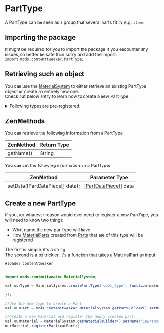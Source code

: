 # PartType

A PartType can be seen as a group that several parts fit in, e.g. `items`

## Importing the package
It might be required for you to import the package if you encounter any issues, so better be safe than sorry and add the import.  
`import mods.contenttweaker.PartType;` 

## Retrieving such an object
You can use the [MaterialSystem](/Mods/ContentTweaker/Materials/MaterialSystem) to either retrieve an existing PartType object or create an entirely new one.  
Check out below entry to learn how to create a new PartType.

<details>
	<summary>Following types are pre-registered:</summary>
	<ul>
		<li>item</li>
		<li>block</li>
		<li>ore</li>
		<li>fluid</li>
		<li>armor</li>
	</ul>
</details>


## ZenMethods
You can retrieve the following information from a PartType:

| ZenMethod            | Return Type                            |
|----------------------|----------------------------------------|
| getName()            | String                                 |

You can set the following information on a PartType:

| ZenMethod                       | Parameter Type                         |
|---------------------------------|----------------------------------------|
| setData(IPartDataPiece[] data); | [IPartDataPiece](PartDataPiece)[] data |


## Create a new PartType
If you, for whatever reason would ever need to register a new PartType, you will need to know two things:

- What name the new partType will have
- How [MaterialParts](/Mods/ContentTweaker/Materials/Materials/MaterialPart) created from [Parts](Part) that are of this type will be registered

The first is simple, it's a string.  
The second is a bit trickier, it's a function that takes a MaterialPart as input:

```JAVA
#loader contenttweaker


import mods.contenttweaker.MaterialSystem;

val ourType = MaterialSystem.createPartType("cool_type", function(materialPart){

});

//Use the new type to create a Part
val ourPart = mods.contenttweaker.MaterialSystem.getPartBuilder().setName("cool_part").setPartType(ourType).build();

//Create a new Material and register the newly created part.
val ourMaterial = MaterialSystem.getMaterialBuilder().setName("Lawrencium").setColor(15426660).build();
ourMaterial.registerPart(ourPart);

```